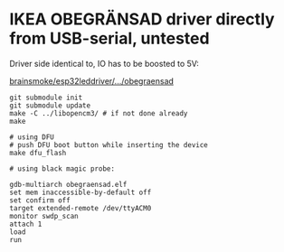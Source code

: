 # IKEA OBEGRÄNSAD driver directly from USB-serial, untested


Driver side identical to, IO has to be boosted to 5V:

[brainsmoke/esp32leddriver/.../obegraensad](https://github.com/brainsmoke/esp32leddriver/tree/master/firmware/stm32/obegraensad)


```
git submodule init
git submodule update
make -C ../libopencm3/ # if not done already
make

# using DFU
# push DFU boot button while inserting the device
make dfu_flash

# using black magic probe:

gdb-multiarch obegraensad.elf
set mem inaccessible-by-default off
set confirm off
target extended-remote /dev/ttyACM0
monitor swdp_scan
attach 1
load
run
```

